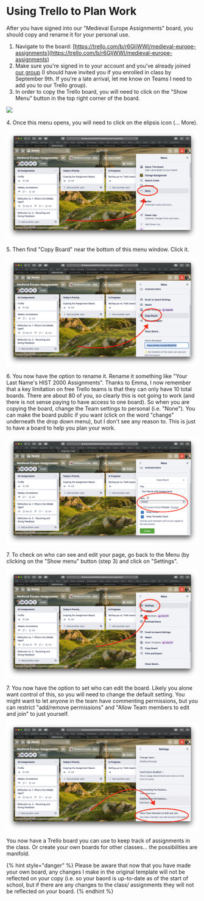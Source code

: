 # Using Trello to Plan Work

After you have signed into our "Medieval Europe Assignments" board, you should copy and rename it for your personal use.&#x20;

1. Navigate to the board: [https://trello.com/b/r6GljWWI/medieval-europe-assignments](https://trello.com/b/r6GljWWI/medieval-europe-assignments)
2. Make sure you're signed in to your account and you've already joined [our group](./#how-to-sign-up-for-trello) (I should have invited you if you enrolled in class by September 9th. If you're a late arrival, let me know on Teams I need to add you to our Trello group).&#x20;
3. In order to copy the Trello board, you will need to click on the "Show Menu"  button in the top right corner of the board.&#x20;

![](<../../.gitbook/assets/Screen Shot 2020-09-10 at 9.44.55 AM.png>)

4\. Once this menu opens, you will need to click on the elipsis icon (... More).

![](<../../.gitbook/assets/Screen Shot 2020-09-10 at 9.45.11 AM.png>)

5\. Then find "Copy Board" near the bottom of this menu window. Click it.&#x20;

![](<../../.gitbook/assets/Screen Shot 2020-09-10 at 9.45.20 AM.png>)

6\. You now have the option to rename it. Rename it something like "Your Last Name's HIST 2000 Assignments". Thanks to Emma, I now remember that a key limitation on free Trello teams is that they can only have 10 total boards. There are about 80 of you, so clearly this is not going to work (and there is not sense paying to have access to one board). So when you are copying the board, change the Team settings to personal (i.e. "None"). You can make the board public if you want (click on the word "change" underneath the drop down menu), but I don't see any reason to. This is just to have a board to help you plan your work.&#x20;

![](<../../.gitbook/assets/Screen Shot 2020-09-10 at 2.00.27 PM.png>)

7\. To check on who can see and edit your page, go back to the Menu (by clicking on the "Show menu" button (step 3) and click on "Settings".&#x20;

![](<../../.gitbook/assets/Screen Shot 2020-09-10 at 9.45.43 AM.png>)

7\. You now have the option to set who can edit the board. Likely you alone want control of this, so you will need to change the default setting. You might want to let anyone in the team have commenting permissions, but you can restrict "add/remove permissions" and "Allow Team members to edit and join" to just yourself.&#x20;

![](<../../.gitbook/assets/Screen Shot 2020-09-10 at 9.45.53 AM.png>)

You now have a Trello board you can use to keep track of assignments in the class. Or create your own boards for other classes... the possibilities are manifold.&#x20;

{% hint style="danger" %}
Please be aware that now that you have made your own board, any changes I make in the original template will not be reflected on your copy (i.e. so your baord is up-to-date as of the start of school, but if there are any changes to the class/ assignments they will not be reflected on your board.&#x20;
{% endhint %}





